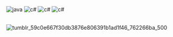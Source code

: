 <div style = "display: inline_block"><br/> 
    <img align ="center" alt ="java" src="https://img.shields.io/badge/Java-ED8B00?style=for-the-badge&logo=openjdk&logoColor=white" />
    <img align ="center" alt ="c#" src="https://img.shields.io/badge/C%23-239120?style=for-the-badge&logo=c-sharp&logoColor=white" />
    <img align ="center" alt ="c#" src="https://img.shields.io/badge/Eclipse-2C2255?style=for-the-badge&logo=eclipse&logoColor=white" />
    <img align ="center" alt ="c#" src="https://img.shields.io/badge/Visual_Studio-5C2D91?style=for-the-badge&logo=visual%20studio&logoColor=white" />
</div> <br/> 

![tumblr_59c0e667f30db3876e806391b1ad1f46_762266ba_500](https://github.com/user-attachments/assets/6e1e478d-bd6d-44ed-ad8f-4cfdb975a050)
